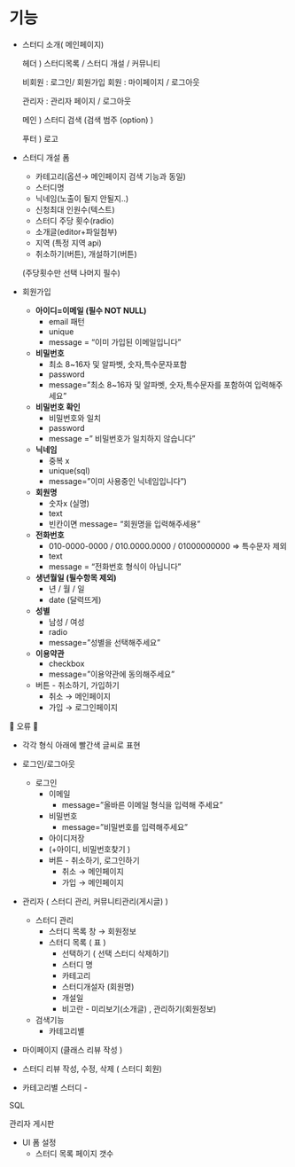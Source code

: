 # 기능


- 스터디 소개( 메인페이지)
    
    헤더 ) 스터디목록 / 스터디 개설 / 커뮤니티  
   
    비회원 : 로그인/ 회원가입 
    회원 :  마이페이지 / 로그아웃
    
    관리자 : 관리자 페이지 / 로그아웃 
    
    메인 ) 스터디  검색 (검색 범주 (option) )
    
    푸터 ) 로고 
    
- 스터디 개설 폼
    - 카테고리(옵션→ 메인페이지 검색 기능과 동일)
    - 스터디명
    - 닉네임(노출이 될지 안될지..)
    - 신청최대 인원수(텍스트)
    - 스터디 주당 횟수(radio)
    - 소개글(editor+파일첨부)
    - 지역 (특정 지역 api)
    - 취소하기(버튼), 개설하기(버튼)
    
     (주당횟수만 선택 나머지 필수)
    
- 회원가입
    - **아이디=이메일 (필수 NOT NULL)**
        - email 패턴
        - unique
        - message = “이미 가입된 이메일입니다”
    - **비밀번호**
        - 최소  8~16자 및  알파벳, 숫자,특수문자포함
        - password
        - message=”최소  8~16자 및  알파벳, 숫자,특수문자를 포함하여 입력해주세요”
    - **비밀번호 확인**
        - 비밀번호와 일치
        - password
        - message =” 비밀번호가 일치하지 않습니다”
    - **닉네임**
        - 중복 x
        - unique(sql)
        - message=”이미 사용중인 닉네임입니다”)
    - **회원명**
        - 숫자x  (실명)
        - text
        - 빈칸이면 message= “회원명을 입력해주세용”
    - **전화번호**
        - 010-0000-0000 / 010.0000.0000 / 01000000000 ⇒ 특수문자 제외
        - text
        - message = “전화번호 형식이 아닙니다”
    - **생년월일 (필수항목 제외)**
        - 년 / 월 / 일
        - date (달력뜨게)
    - **성별**
        - 남성 / 여성
        - radio
        - message=”성별을 선택해주세요”
    - **이용약관**
        - checkbox
        - message=”이용약관에 동의해주세요”
    - 버튼 - 취소하기, 가입하기
        - 취소 → 메인페이지
        - 가입 → 로그인페이지

💢 오류 💢

- 각각 형식 아래에 빨간색 글씨로 표현

- 로그인/로그아웃
    - 로그인
        - 이메일
            - message=”올바른 이메일 형식을 입력해 주세요”
        - 비밀번호
            - message=”비밀번호를 입력해주세요”
        - 아이디저장
        - (+아이디, 비밀번호찾기 )
        - 버튼 - 취소하기, 로그인하기
            - 취소 → 메인페이지
            - 가입 → 메인페이지

- 관리자 ( 스터디 관리, 커뮤니티관리(게시글) )
    - 스터디 관리
        - 스터디 목록 창 → 회원정보
        - 스터디 목록 ( 표 )
            - 선택하기 ( 선택 스터디 삭제하기)
            - 스터디 명
            - 카테고리
            - 스터디개설자 (회원명)
            - 개설일
            - 비고란 - 미리보기(소개글) , 관리하기(회원정보)
    - 검색기능
        - 카테고리별
        
- 마이페이지 (클래스 리뷰 작성 )
- 스터디 리뷰 작성, 수정, 삭제 ( 스터디 회원)
- 카테고리별 스터디 -

SQL 

관리자 게시판 

- UI 폼 설정
    - 스터디 목록 페이지 갯수
